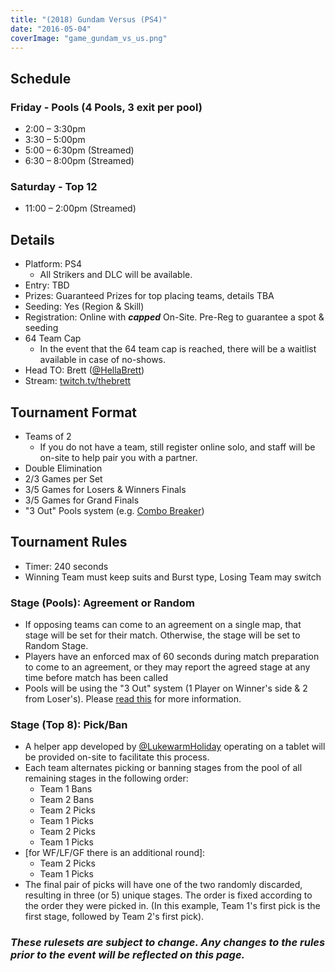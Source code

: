 ```yaml
---
title: "(2018) Gundam Versus (PS4)"
date: "2016-05-04"
coverImage: "game_gundam_vs_us.png"
---
```


## Schedule

### Friday - Pools (4 Pools, 3 exit per pool)

- 2:00 – 3:30pm
- 3:30 – 5:00pm
- 5:00 – 6:30pm (Streamed)
- 6:30 – 8:00pm (Streamed)

### Saturday - Top 12

- 11:00 – 2:00pm (Streamed)

## Details

- Platform: PS4
    - All Strikers and DLC will be available.
- Entry: TBD
- Prizes: Guaranteed Prizes for top placing teams, details TBA
- Seeding: Yes (Region & Skill)
- Registration: Online with **_capped_** On-Site. Pre-Reg to guarantee a spot & seeding
- 64 Team Cap
    - In the event that the 64 team cap is reached, there will be a waitlist available in case of no-shows.
- Head TO: Brett ([@HellaBrett](https://twitter.com/HellaBrett))
- Stream: [twitch.tv/thebrett](https://twitch.tv/thebrett)

## Tournament Format

- Teams of 2
    - If you do not have a team, still register online solo, and staff will be on-site to help pair you with a partner.
- Double Elimination
- 2/3 Games per Set
- 3/5 Games for Losers & Winners Finals
- 3/5 Games for Grand Finals
- "3 Out" Pools system (e.g. [Combo Breaker](https://combobreaker.org/3-out-pools/))

## Tournament Rules

- Timer: 240 seconds
- Winning Team must keep suits and Burst type, Losing Team may switch

### Stage (Pools): Agreement or Random

- If opposing teams can come to an agreement on a single map, that stage will be set for their match. Otherwise, the stage will be set to Random Stage.
- Players have an enforced max of 60 seconds during match preparation to come to an agreement, or they may report the agreed stage at any time before match has been called
- Pools will be using the "3 Out" system (1 Player on Winner's side & 2 from Loser's). Please [read this](https://combobreaker.org/3-out-pools/) for more information.

### Stage (Top 8): Pick/Ban

- A helper app developed by [@LukewarmHoliday](https://twitter.com/LukewarmHoliday) operating on a tablet will be provided on-site to facilitate this process.
- Each team alternates picking or banning stages from the pool of all remaining stages in the following order:
    - Team 1 Bans
    - Team 2 Bans
    - Team 2 Picks
    - Team 1 Picks
    - Team 2 Picks
    - Team 1 Picks
- \[for WF/LF/GF there is an additional round\]:
    - Team 2 Picks
    - Team 1 Picks
- The final pair of picks will have one of the two randomly discarded, resulting in three (or 5) unique stages. The order is fixed according to the order they were picked in. (In this example, Team 1's first pick is the first stage, followed by Team 2's first pick).

### **_These rulesets are subject to change. Any changes to the rules prior to the event will be reflected on this page._**

